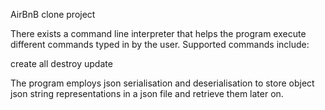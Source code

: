 AirBnB clone project

There exists a command line interpreter that helps the program execute different
commands typed in by the user. Supported commands include:

create
all
destroy
update

The program employs json serialisation and deserialisation to store object json
string representations in a json file and retrieve them later on.
